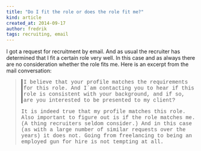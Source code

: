 ```yaml
---
title: "Do I fit the role or does the role fit me?"
kind: article
created_at: 2014-09-17
author: fredrik
tags: recruiting, email
---
```


I got a request for recruitment by email. And as usual the recruiter has determined that I fit a certain role very well. In this case and as always there are no consideration whether the role fits me. Here is an excerpt from the mail conversation:

<blockquote style="font-style: normal;">
<p style="border-left: solid; padding-left: 3px; font-family: Courier New">
I believe that your profile matches the requirements for this role. And
I´am contacting you to hear if this role is consistent with your
background, and if so, are you interested to be presented to my client?
</p>

<p style="font-family: Courier New">
It is indeed true that my profile matches this role. Also important to
figure out is if the role matches me. (A thing recruiters seldom
consider.) And in this case (as with a large number of similar requests
over the years) it does not. Going from freelancing to being an employed
gun for hire is not tempting at all.
</p>
</blockquote>
